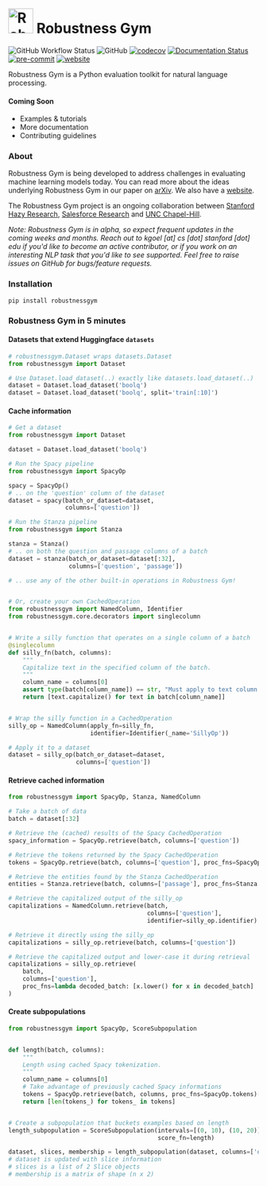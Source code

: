 

<img src="docs/logo.png" width="50" height="50" alt="Robustness Gym logo"/> Robustness Gym
================================
![GitHub Workflow Status](https://img.shields.io/github/workflow/status/robustness-gym/robustness-gym/CI)
![GitHub](https://img.shields.io/github/license/robustness-gym/robustness-gym)
[![codecov](https://codecov.io/gh/robustness-gym/robustness-gym/branch/main/graph/badge.svg?token=MOLQYUSYQU)](https://codecov.io/gh/robustness-gym/robustness-gym)
[![Documentation Status](https://readthedocs.org/projects/robustnessgym/badge/?version=latest)](https://robustnessgym.readthedocs.io/en/latest/?badge=latest)
[![pre-commit](https://img.shields.io/badge/pre--commit-enabled-brightgreen?logo=pre-commit&logoColor=white)](https://github.com/pre-commit/pre-commit)
[![website](https://img.shields.io/badge/website-live-brightgreen)](https://robustnessgym.com)

Robustness Gym is a Python evaluation toolkit for natural language processing. 

#### Coming Soon
- Examples & tutorials
- More documentation
- Contributing guidelines


### About
Robustness Gym is being developed to address challenges in evaluating machine
 learning models today. You can read more about the ideas underlying Robustness Gym
  in our paper on [arXiv](https://arxiv.org/pdf/2101.04840.pdf). We also have a
   [website](https://robustnessgym.com).

The Robustness Gym project is an ongoing collaboration between [Stanford Hazy
 Research](https://hazyresearch.stanford.edu), [Salesforce Research](https://einstein.ai
 ) and [UNC Chapel-Hill](http://murgelab.cs.unc.edu/). 

_Note: Robustness Gym is in alpha, so expect frequent updates in the coming weeks and 
months. Reach out to kgoel [at] cs [dot] stanford [dot] edu if you'd like to become an active contributor, 
or if you work on an interesting NLP task that you'd like to see supported. 
Feel free to raise issues on GitHub for bugs/feature requests._

### Installation
```
pip install robustnessgym
```

### Robustness Gym in 5 minutes

#### Datasets that extend Huggingface `datasets`
```python
# robustnessgym.Dataset wraps datasets.Dataset
from robustnessgym import Dataset

# Use Dataset.load_dataset(..) exactly like datasets.load_dataset(..) 
dataset = Dataset.load_dataset('boolq')
dataset = Dataset.load_dataset('boolq', split='train[:10]')
```

#### Cache information

```python
# Get a dataset
from robustnessgym import Dataset

dataset = Dataset.load_dataset('boolq')

# Run the Spacy pipeline
from robustnessgym import SpacyOp

spacy = SpacyOp()
# .. on the 'question' column of the dataset
dataset = spacy(batch_or_dataset=dataset,
                columns=['question'])

# Run the Stanza pipeline
from robustnessgym import Stanza

stanza = Stanza()
# .. on both the question and passage columns of a batch
dataset = stanza(batch_or_dataset=dataset[:32],
                 columns=['question', 'passage'])

# .. use any of the other built-in operations in Robustness Gym!


# Or, create your own CachedOperation
from robustnessgym import NamedColumn, Identifier
from robustnessgym.core.decorators import singlecolumn


# Write a silly function that operates on a single column of a batch
@singlecolumn
def silly_fn(batch, columns):
    """
    Capitalize text in the specified column of the batch.
    """
    column_name = columns[0]
    assert type(batch[column_name]) == str, "Must apply to text column."
    return [text.capitalize() for text in batch[column_name]]


# Wrap the silly function in a CachedOperation
silly_op = NamedColumn(apply_fn=silly_fn,
                       identifier=Identifier(_name='SillyOp'))

# Apply it to a dataset
dataset = silly_op(batch_or_dataset=dataset,
                   columns=['question'])
```


#### Retrieve cached information

```python
from robustnessgym import SpacyOp, Stanza, NamedColumn

# Take a batch of data
batch = dataset[:32]

# Retrieve the (cached) results of the Spacy CachedOperation 
spacy_information = SpacyOp.retrieve(batch, columns=['question'])

# Retrieve the tokens returned by the Spacy CachedOperation
tokens = SpacyOp.retrieve(batch, columns=['question'], proc_fns=SpacyOp.tokens)

# Retrieve the entities found by the Stanza CachedOperation
entities = Stanza.retrieve(batch, columns=['passage'], proc_fns=Stanza.entities)

# Retrieve the capitalized output of the silly_op
capitalizations = NamedColumn.retrieve(batch,
                                       columns=['question'],
                                       identifier=silly_op.identifier)

# Retrieve it directly using the silly_op
capitalizations = silly_op.retrieve(batch, columns=['question'])

# Retrieve the capitalized output and lower-case it during retrieval
capitalizations = silly_op.retrieve(
    batch,
    columns=['question'],
    proc_fns=lambda decoded_batch: [x.lower() for x in decoded_batch]
)
```

#### Create subpopulations

```python
from robustnessgym import SpacyOp, ScoreSubpopulation


def length(batch, columns):
    """
    Length using cached Spacy tokenization.
    """
    column_name = columns[0]
    # Take advantage of previously cached Spacy informations
    tokens = SpacyOp.retrieve(batch, columns, proc_fns=SpacyOp.tokens)[column_name]
    return [len(tokens_) for tokens_ in tokens]


# Create a subpopulation that buckets examples based on length
length_subpopulation = ScoreSubpopulation(intervals=[(0, 10), (10, 20)],
                                          score_fn=length)

dataset, slices, membership = length_subpopulation(dataset, columns=['question'])
# dataset is updated with slice information
# slices is a list of 2 Slice objects
# membership is a matrix of shape (n x 2)
```

